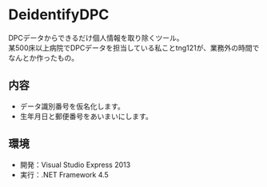 # DeidentifyDPC

DPCデータからできるだけ個人情報を取り除くツール。  
某500床以上病院でDPCデータを担当している私ことtng121が、業務外の時間でなんとか作ったもの。

## 内容

* データ識別番号を仮名化します。
* 生年月日と郵便番号をあいまいにします。

## 環境

* 開発：Visual Studio Express 2013
* 実行：.NET Framework 4.5


